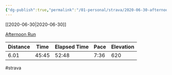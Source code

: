 ```yaml
---
{"dg-publish":true,"permalink":"/01-personal/strava/2020-06-30-afternoon-run/"}
---
```



[[2020-06-30\|2020-06-30]]

[Afternoon Run](https://www.strava.com/activities/3695879115)

| Distance | Time  | Elapsed Time | Pace | Elevation |
| -------- | ----- | ------------ | ---- | --------- |
| 6.01     | 45:45 | 52:48        | 7:36 | 620       |




#strava
